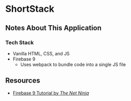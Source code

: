 # ShortStack

## Notes About This Application

### Tech Stack

- Vanilla HTML, CSS, and JS
- Firebase 9
  - Uses webpack to bundle code into a single JS file

## Resources

- [Firebase 9 Tutorial by *The Net Ninja*](https://www.youtube.com/playlist?list=PL4cUxeGkcC9jERUGvbudErNCeSZHWUVlb)

